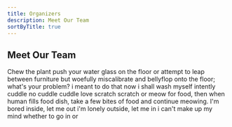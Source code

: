 ```yaml
---
title: Organizers
description: Meet Our Team
sortByTitle: true
---
```


## Meet Our Team

Chew the plant push your water glass on the floor or attempt to leap between furniture but woefully miscalibrate and bellyflop onto the floor; what's your problem? i meant to do that now i shall wash myself intently cuddle no cuddle cuddle love scratch scratch or meow for food, then when human fills food dish, take a few bites of food and continue meowing. I'm bored inside, let me out i'm lonely outside, let me in i can't make up my mind whether to go in or
